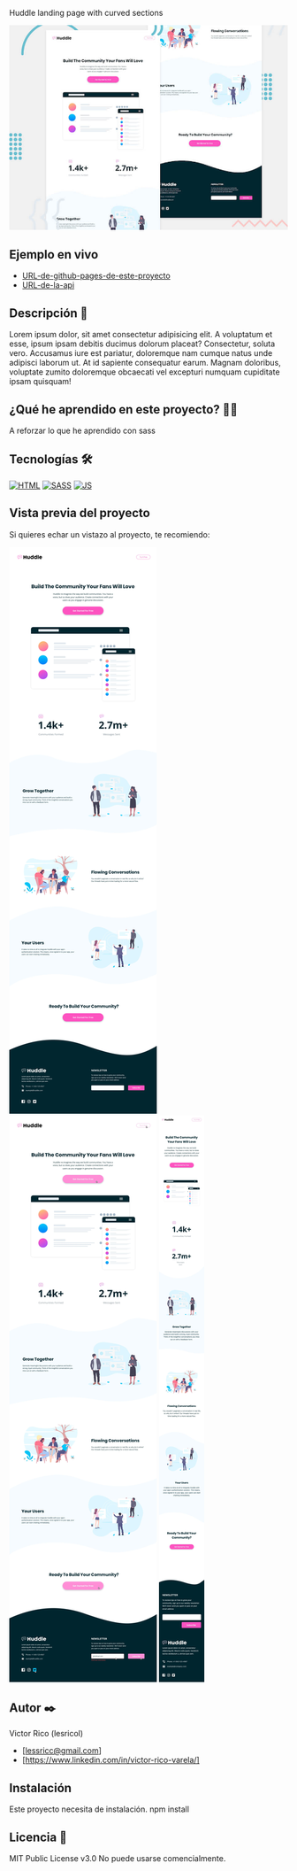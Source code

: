Huddle landing page with curved sections

![Imagen del proyecto](https://raw.githubusercontent.com/Lesricol/huddle-landing-page-with-curved-sections/main/design/desktop-preview.jpg)

## Ejemplo en vivo

- [URL-de-github-pages-de-este-proyecto](URL-de-github-pages-de-este-proyecto)
- [URL-de-la-api](URL-de-la-api)

## Descripción 📑

Lorem ipsum dolor, sit amet consectetur adipisicing elit. A voluptatum et esse, ipsum ipsam debitis ducimus dolorum placeat? Consectetur, soluta vero. Accusamus iure est pariatur, doloremque nam cumque natus unde adipisci laborum ut. At id sapiente consequatur earum. Magnam doloribus, voluptate zumito doloremque obcaecati vel excepturi numquam cupiditate ipsam quisquam!

## ¿Qué he aprendido en este proyecto? 🙇🏻

A reforzar lo que he aprendido con sass

## Tecnologías 🛠

<!-- Iconos sacados de: https://github.com/hendrasob/badges/blob/master/README.md y https://github.com/alexandresanlim/Badges4-README.md-Profile -->

[![HTML](https://img.shields.io/badge/HTML5-E34F26?style=for-the-badge&logo=html5&logoColor=white)](https://es.wikipedia.org/wiki/HTML5)
[![SASS](https://img.shields.io/badge/CSS3-1572B6?style=for-the-badge&logo=sass3&logoColor=white)](https://es.wikipedia.org/wiki/sass)
[![JS](https://img.shields.io/badge/JavaScript-F7DF1E?style=for-the-badge&logo=javascript&logoColor=black)](https://es.wikipedia.org/wiki/JavaScript)

## Vista previa del proyecto

Si quieres echar un vistazo al proyecto, te recomiendo:

![Captura del proyecto](https://raw.githubusercontent.com/Lesricol/huddle-landing-page-with-curved-sections/main/design/desktop-design.jpg)
![Captura del proyecto](https://raw.githubusercontent.com/Lesricol/huddle-landing-page-with-curved-sections/main/design/active-states.jpg)
![Captura del proyecto](https://raw.githubusercontent.com/Lesricol/huddle-landing-page-with-curved-sections/main/design/mobile-design.jpg)

## Autor ✒️

Victor Rico (lesricol)

- [lessricc@gmail.com]
- [https://www.linkedin.com/in/victor-rico-varela/]

## Instalación

Este proyecto necesita de instalación. npm install

## Licencia 📄

MIT Public License v3.0
No puede usarse comencialmente.
